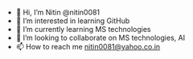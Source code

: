 - 👋 Hi, I’m Nitin @nitin0081
- 👀 I’m interested in learning GitHub
- 🌱 I’m currently learning MS technologies
- 💞️ I’m looking to collaborate on MS technologies, AI
- 📫 How to reach me nitin0081@yahoo.co.in  

<!---
nitin0081/nitin0081 is a ✨ special ✨ repository because its `README.md` (this file) appears on your GitHub profile.
You can click the Preview link to take a look at your changes.
--->
